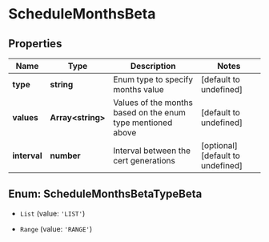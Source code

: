 # ScheduleMonthsBeta

## Properties

Name | Type | Description | Notes
------------ | ------------- | ------------- | -------------
**type** | **string** | Enum type to specify months value | [default to undefined]
**values** | **Array&lt;string&gt;** | Values of the months based on the enum type mentioned above | [default to undefined]
**interval** | **number** | Interval between the cert generations | [optional] [default to undefined]



## Enum: ScheduleMonthsBetaTypeBeta


* `List` (value: `'LIST'`)

* `Range` (value: `'RANGE'`)



